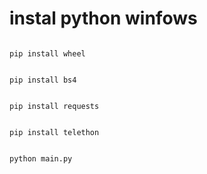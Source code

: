 # instal python winfows


 ```console  

pip install wheel

 ```


 ```console  

pip install bs4

 ```


 ```console  

pip install requests

 ```


 ```console  

pip install telethon

 ```


 ```console  

python main.py

 ```
